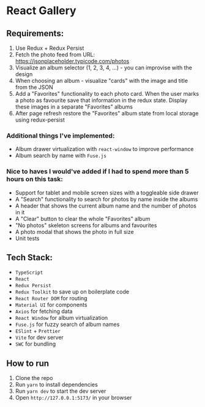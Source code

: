 # React Gallery

## Requirements:
1. Use Redux + Redux Persist
2. Fetch the photo feed from URL: https://jsonplaceholder.typicode.com/photos
3. Visualize an album selector (1, 2, 3, 4, ...) - you can improvise with the design
4. When choosing an album - visualize "cards" with the image and title from the JSON 
5. Add a "Favorites" functionality to each photo card. When the user marks a photo as favourite save that information in the redux state. Display these images in a separate "Favorites" albums
6. After page refresh restore the "Favorites" album state from local storage using redux-persist

### Additional things I've implemented:
- Album drawer virtualization with `react-window` to improve performance
- Album search by name with `Fuse.js`

### Nice to haves I would've added if I had to spend more than 5 hours on this task:
- Support for tablet and mobile screen sizes with a toggleable side drawer
- A "Search" functionality to search for photos by name inside the albums
- A header that shows the current album name and the number of photos in it
- A "Clear" button to clear the whole "Favorites" album
- "No photos" skeleton screens for albums and favourites
- A photo modal that shows the photo in full size
- Unit tests

## Tech Stack:
- `TypeScript`
- `React`
- `Redux Persist`
- `Redux Toolkit` to save up on boilerplate code
- `React Router DOM` for routing
- `Material UI` for components
- `Axios` for fetching data
- `React Window` for album virtualization
- `Fuse.js` for fuzzy search of album names
- `ESlint` + `Prettier`
- `Vite` for dev server
- `SWC` for bundling

## How to run
1. Clone the repo
2. Run `yarn` to install dependencies
3. Run `yarn dev` to start the dev server
4. Open `http://127.0.0.1:5173/` in your browser
